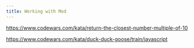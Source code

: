```yaml
---
title: Working with Mod
---
```


https://www.codewars.com/kata/return-the-closest-number-multiple-of-10

https://www.codewars.com/kata/duck-duck-goose/train/javascript
